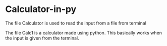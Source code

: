 # Calculator-in-py


The file Calculator is used to read the input from a file from terminal

The file Calc1 is a calculator made using python. This basically works when the input is given from the terminal.
